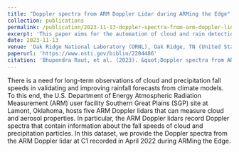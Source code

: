 ```yaml
---
title: "Doppler spectra from ARM Doppler Lidar during ARMing the Edge"
collection: publications
permalink: /publication/2023-11-13-doppler-spectra-from-arm-doppler-lidar-during-arming-the-edge
excerpt: 'This paper aims for the automation of cloud and rain detection in ARM Doppler lidar data so that the spectral data in clouds can be selectively saved and further analyzed.'
date: 2023-11-13
venue: 'Oak Ridge National Laboratory (ORNL), Oak Ridge, TN (United States). Atmospheric Radiation Measurement (ARM) Archive; Oak Ridge National Laboratory (ORNL), Oak Ridge, TN (United States). Atmospheric Radiation Measurement (ARM) Data Center'
paperurl: 'https://www.osti.gov/biblio/2204486'
citation: 'Bhupendra Raut, et al. (2023). &quot;Doppler spectra from ARM Doppler Lidar during ARMing the Edge.&quot; <i>Oak Ridge National Laboratory (ORNL), Oak Ridge, TN (United States). Atmospheric Radiation Measurement (ARM) Archive; Oak Ridge National Laboratory (ORNL), Oak Ridge, TN (United States). Atmospheric Radiation Measurement (ARM) Data Center</i>.'
---
```

There is a need for long-term observations of cloud and precipitation fall speeds in validating and improving rainfall forecasts from climate models. To this end, the U.S. Department of Energy Atmospheric Radiation Measurement (ARM) user facility Southern Great Plains (SGP) site at Lamont, Oklahoma, hosts five ARM Doppler lidars that can measure cloud and aerosol properties. In particular, the ARM Doppler lidars record Doppler spectra that contain information about the fall speeds of cloud and precipitation particles. In this dataset, we provide the Doppler spectra from the ARM Doppler lidar at C1 recorded in April 2022 during ARMing the Edge.

